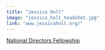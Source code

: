 ```yaml
---
title: "Jessica Holt"
image: "jessica_holt_headshot.jpg"
link: "www.jessicaholt.org/"
---
```


[National Directors Fellowship](/programs/national-directors-fellowship)